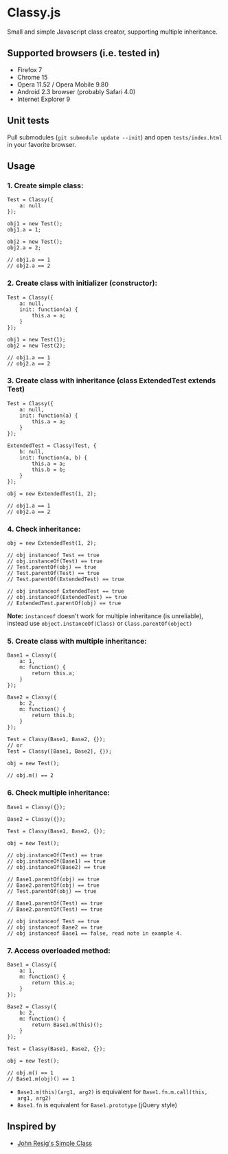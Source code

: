 # Classy.js
Small and simple Javascript class creator, supporting multiple inheritance.

## Supported browsers (i.e. tested in)
* Firefox 7
* Chrome 15
* Opera 11.52 / Opera Mobile 9.80
* Android 2.3 browser (probably Safari 4.0)
* Internet Explorer 9

## Unit tests
Pull submodules (`git submodule update --init`) and open `tests/index.html` in your favorite browser.

## Usage

### 1. Create simple class:

	Test = Classy({
		a: null
	});

	obj1 = new Test();
	obj1.a = 1;

	obj2 = new Test();
	obj2.a = 2;

	// obj1.a == 1
	// obj2.a == 2

### 2. Create class with initializer (constructor):

	Test = Classy({
		a: null,
		init: function(a) {
			this.a = a;
		}
	});

	obj1 = new Test(1);
	obj2 = new Test(2);

	// obj1.a == 1
	// obj2.a == 2

### 3. Create class with inheritance (class ExtendedTest extends Test)

	Test = Classy({
		a: null,
		init: function(a) {
			this.a = a;
		}
	});

	ExtendedTest = Classy(Test, {
		b: null,
		init: function(a, b) {
			this.a = a;
			this.b = b;
		}
	});

	obj = new ExtendedTest(1, 2);

	// obj1.a == 1
	// obj2.a == 2

### 4. Check inheritance:

	obj = new ExtendedTest(1, 2);

	// obj instanceof Test == true
	// obj.instanceOf(Test) == true
	// Test.parentOf(obj) == true
	// Test.parentOf(Test) == true
	// Test.parentOf(ExtendedTest) == true

	// obj instanceof ExtendedTest == true
	// obj.instanceOf(ExtendedTest) == true
	// ExtendedTest.parentOf(obj) == true

**Note:** `instanceof` doesn't work for multiple inheritance (is unreliable), instead use `object.instanceOf(Class)` or `Class.parentOf(object)`

### 5. Create class with multiple inheritance:

	Base1 = Classy({
		a: 1,
		m: function() {
			return this.a;
		}
	});

	Base2 = Classy({
		b: 2,
		m: function() {
			return this.b;
		}
	});

	Test = Classy(Base1, Base2, {});
	// or
	Test = Classy([Base1, Base2], {});

	obj = new Test();

	// obj.m() == 2

### 6. Check multiple inheritance:

	Base1 = Classy({});

	Base2 = Classy({});

	Test = Classy(Base1, Base2, {});

	obj = new Test();

	// obj.instanceOf(Test) == true
	// obj.instanceOf(Base1) == true
	// obj.instanceOf(Base2) == true

	// Base1.parentOf(obj) == true
	// Base2.parentOf(obj) == true
	// Test.parentOf(obj) == true

	// Base1.parentOf(Test) == true
	// Base2.parentOf(Test) == true

	// obj instanceof Test == true
	// obj instanceof Base2 == true
	// obj instanceof Base1 == false, read note in example 4.

### 7. Access overloaded method:

	Base1 = Classy({
		a: 1,
		m: function() {
			return this.a;
		}
	});

	Base2 = Classy({
		b: 2,
		m: function() {
			return Base1.m(this)();
		}
	});

	Test = Classy(Base1, Base2, {});

	obj = new Test();

	// obj.m() == 1
	// Base1.m(obj)() == 1

* `Base1.m(this)(arg1, arg2)` is equivalent for `Base1.fn.m.call(this, arg1, arg2)`
* `Base1.fn`  is equivalent for `Base1.prototype` (jQuery style)

## Inspired by
* [John Resig's Simple Class](http://ejohn.org/blog/simple-javascript-inheritance/)
